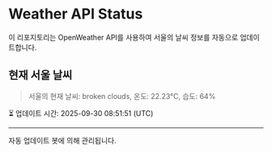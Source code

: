 
# Weather API Status

이 리포지토리는 OpenWeather API를 사용하여 서울의 날씨 정보를 자동으로 업데이트합니다.

## 현재 서울 날씨
> 서울의 현재 날씨: broken clouds, 온도: 22.23°C, 습도: 64%

⏳ 업데이트 시간: 2025-09-30 08:51:51 (UTC)

---
자동 업데이트 봇에 의해 관리됩니다.

